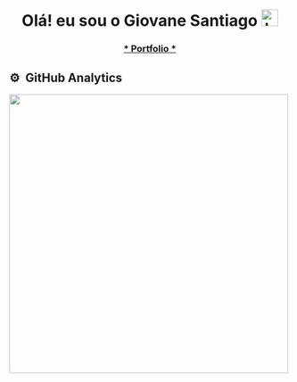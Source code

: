 <h1 align="center">Olá!  eu sou o Giovane Santiago <img src="https://raw.githubusercontent.com/kaueMarques/kaueMarques/master/hi.gif" height="30" alt="hand saying ola"width="30px" alt="hand_saying_ hi"> </h1>
<h3 align="center"> <a target="_blank" href="https://giovanesantiago.netlify.app/">* Portfolio * </a> </h3>



## ⚙️ &nbsp;GitHub Analytics

<p align="left">
<img width="500em" src="https://github-readme-stats.vercel.app/api/top-langs/?username=giovanesantiago&layout=compact&langs_count=7&theme=dracula"/>
</p>


